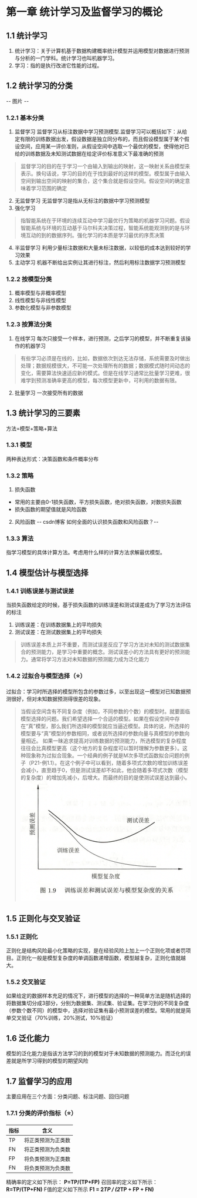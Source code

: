 # 第一章 统计学习及监督学习的概论

## 1.1 统计学习
1. 统计学习：关于计算机基于数据构建概率统计模型并运用模型对数据进行预测与分析的一门学科。统计学习也叫机器学习。
2. 学习：指的是执行改进它性能的过程。

## 1.2 统计学习的分类
-- 图片 --
### 1.2.1 基本分类
1. 监督学习
监督学习从标注数据中学习预测模型.监督学习可以概括如下：从给定有限的训练数据出发，假设数据是独立同分布的，而且假设模型属于某个假设空间，应用某一评价准则，从假设空间中选取一个最优的模型，使得他对已给的训练数据及未知测试数据在给定评价标准意义下最准确的预测
> 监督学习的目的在于学习一个由输入到输出的映射，这一映射关系由模型来表示。换句话说，学习的目的在于找到最好的这样的模型。模型属于由输入空间到输出空间的映射的集合，这个集合就是假设空间。假设空间的确定意味着学习范围的确定
2. 无监督学习
无监督学习是指从无标注的数据中学习预测模型
3. 强化学习
> 指智能系统在于环境的连续互动中学习最优行为策略的机器学习问题。假设智能系统与环境的互动基于马尔科夫决策过程，智能系统能观测到的是与环境互动的到的数据序列。强化学习的本质是学习最优的序贯决策
4. 半监督学习
利用少量标注数据和大量未标注数据，以较低的成本达到较好的学习效果
5. 主动学习
机器不断给出实例让其进行标注，然后利用标注数据学习预测模型
### 1.2.2 按模型分类
1. 概率模型与非概率模型
2. 线性模型与非线性模型
3. 参数化模型与非参数模型
### 1.2.3 按算法分类
1. 在线学习
每次只接受一个样本，进行预测，之后学习的模型，并不断重复该操作的机器学习
> 有些学习必须是在线的，比如，数据依次到达无法存储，系统需要及时做出处理；数据规模很大，不可能一次处理所有的数据；数据模式随时间动态的变化，需要算法快速适应新的模式。但是在线学习通常比批量学习更难，很难学到预测准确率更高的模型，每次模型更新中，可利用的数据有限。
2. 批量学习
一次接受所有的数据
## 1.3 统计学习的三要素
方法=模型+策略+算法
### 1.3.1 模型
两种表达形式：决策函数和条件概率分布
### 1.3.2 策略
1. 损失函数
- 常用的主要由0-1损失函数，平方损失函数，绝对损失函数，对数损失函数
- 损失函数的期望值就是风险函数
2. 风险函数
-- csdn博客 如何全面的认识损失函数和风险函数？--
### 1.3.3 算法
指学习模型的具体计算方法。考虑用什么样的计算方法求解最优模型。
## 1.4 模型估计与模型选择
### 1.4.1 训练误差与测试误差
当损失函数给定的时候，基于损失函数的训练误差和测试误差成为了学习方法评估的标注
1. 训练误差：在训练数据集上的平均损失
2. 测试误差：在测试数据集上的平均损失
> 训练误差本质上并不重要，而测试误差反应了学习方法对未知的测试数据集合的预测能力，是学习中重要的概念。测试误差小的方法具有更好的预测能力。通常将学习方法对未知数据的预测能力成为泛化能力
### 1.4.2 过拟合与模型选择（⭐️）
过拟合：学习时所选择的模型所包含的参数过多，以至出现这一模型对已知数据预测很好，但对未知数据预测得很差的现象。
> 当假设空间含有不同复杂度（例如，不同参数的个数）的模型时。就要面临模型选择的问题。我们希望选择一个合适的模型。如果在假设空间中存在“真”模型，那么我们所选择的模型就应当逼近模型。具体的说，所选择的模型要与“真”模型的参数相同，或者说所选择的参数向量与真模型的参数向量相近。
> 如果一昧追求提高对训练数据的预测能力，所选模型的复杂程度往往会比真模型更高（这个地方的复杂程度可以暂时理解为参数更多）。这种现象称为过拟合现象。一个经典的例子就是M次多项式函数拟合问题的例子（P21-例1.1）。在这个例子中可以看到，随着多项式次数的增加训练误差会减小，直至趋于0，但是测试误差却不如此，他会随着多项式次数（模型的复杂度）的增加先减小，后增大。而最终的目的是使测试误差达到最小。
![avator](pic/pic01.png)
## 1.5 正则化与交叉验证
### 1.5.1 正则化
正则化是结构风险最小化策略的实现，是在经验风险上加上一个正则化项或者罚项目。正则化一般是模型复杂度的单调函数递增函数，模型越复杂，正则化值就越大。
### 1.5.2 交叉验证
如果给定的数据样本充足的情况下，进行模型的选择的一种简单方法是随机选择的将数据集切分成3部分，分别为数据集、测试集、验证集。在学习到的不同复杂度（参数个数不同）的模型中，选择对验证集有最小预测误差的模型。常用的就是简单交叉验证（70%训练，20%测试，10%验证）

## 1.6 泛化能力
模型的泛化能力是指该方法学习的到的模型对于未知数据的预测能力。而泛化的误差就是所学习得到的模型的期望风险

## 1.7 监督学习的应用
主要应用在三个方面：分类问题、标注问题、回归问题
### 1.7.1 分类的评价指标（⭐️）
|  指标   | 含义  |
|  ----  | ----  |
| TP  | 将正类预测为正类数 |
| FN  | 将正类预测为负类数 |
| FP  | 将负类预测为正类数 |
| FN  | 将负类预测为负类数 |

精确率的定义如下所示：
**P=TP/(TP+FP)**
召回率的定义如下所示：
**R=TP/(TP+FN)**
F值的定义如下所示
**F1 = 2*TP / (2*TP + FP + FN)**
